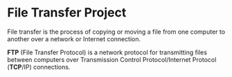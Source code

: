 # File Transfer Project
File transfer is the process of copying or moving a file from one computer to another over a network or Internet connection.

**FTP** (File Transfer Protocol) is a network protocol for transmitting files between computers over Transmission Control Protocol/Internet Protocol (**TCP**/IP) connections.